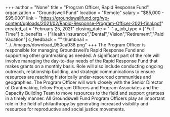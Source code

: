 +++
author = "None"
title = "Program Officer, Rapid Response Fund"
organization = "Groundswell Fund"
location = "Remote"
salary = "$85,000 - $95,000"
link = "https://groundswellfund.org/wp-content/uploads/2021/02/Rapid-Response-Program-Officer-2021-final.pdf"
created_at = "February 25, 2021"
closing_date = "-"
a_job_type = ["Full Time"]
b_benefits = ["Health Insurance","Dental","Vision","Retirement","Paid Vacation"]
c_feedback = ""
thumbnail = "../../images/download_950ca038.png"
+++
The Program Officer is responsible for managing Groundswell’s Rapid
Response Fund and supporting other grantmaking as needed. A significant part of the role will
involve managing the day-to-day needs of the Rapid Response Fund that makes grants on a
monthly basis. Role will also include conducting ongoing outreach, relationship building, and
strategic communications to ensure resources are reaching historically under-resourced
communities and geographies. The Program Officer will work closely with the Senior Director of
Grantmaking, fellow Program Officers and Program Associates and the Capacity Building Team
to move resources to the field and support grantees in a timely manner. All Groundswell Fund
Program Officers play an important role in the field of philanthropy by generating increased
visibility and resources for reproductive and social justice movements.